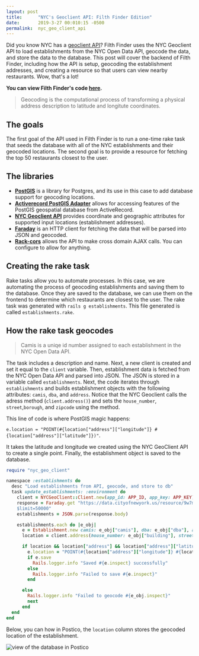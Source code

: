 ```yaml
---
layout: post
title:      "NYC's Geoclient API: Filth Finder Edition"
date:       2019-3-27 00:010:15 -0500
permalink:  nyc_geo_client_api
---
```


Did you know NYC has a [geoclient API](https://developer.cityofnewyork.us/api/geoclient-api)? Filth Finder uses the NYC Geoclient API to load establishments from the NYC Open Data API, geocode the data, and store the data to the database. This post will cover the backend of Filth Finder, including how the API is setup, geocoding the establishment addresses, and creating a resource so that users can view nearby restaurants. Wow, that's a lot!

**You can view Filth Finder's code [here](https://github.com/hcarnes/filth_finder).**

> Geocoding is the computational process of transforming a physical address description to latitude and longitute coordinates.

## The goals

The first goal of the API used in Filth Finder is to run a one-time rake task that seeds the database with all of the NYC establishments and their geocoded locations. The second goal is to provide a resource for fetching the top 50 restaurants closest to the user.

## The libraries

* **[PostGIS](https://postgis.net/)** is a library for Postgres, and its use in this case to add database support for geocoding locations. 
* **[Activerecord PostGIS Adapter](https://github.com/rgeo/activerecord-postgis-adapter)** allows for accessing features of the PostGIS geospatial database from ActiveRecord.
* **[NYC Geoclient API](https://developer.cityofnewyork.us/api/geoclient-api)** provides coordinate and geographic attributes for supported input locations (establishment addresses).
* **[Faraday](https://github.com/lostisland/faraday)** is an HTTP client for fetching the data that will be parsed into JSON and geocoded.
* **[Rack-cors](https://github.com/cyu/rack-cors)** allows the API to make cross domain AJAX calls. You can configure to allow for anything.

## Creating the rake task

Rake tasks allow you to automate processes. In this case, we are automating the process of geocoding establishments and saving them to the database. Once they are saved to the database, we can use them on the frontend to determine which restaurants are closest to the user. The rake task was generated with `rails g establishments`. This file generated is called `establishments.rake`.

## How the rake task geocodes

> Camis is a uniqe id number assigned to each establishment in the NYC Open Data API.

The task includes a description and name. Next, a new client is created and set it equal to the `client` variable. Then, establishment data is fetched from the NYC Open Data API and parsed into JSON. The JSON is stored in a variable called `establishments`. Next, the code iterates through `establishments` and builds establishment objects with the following attributes: `camis`, `dba`, and `address`. Notice that the NYC Geoclient calls the adress method (`client.address()`) and sets the `house_number`, `street`,`borough`, and `zipcode` using the method.

This line of code is where PostGIS magic happens: 

`e.location = "POINT(#{location["address"]["longitude"]} #{location["address"]["latitude"]})"`. 

It takes the latitude and longitude we created using the NYC GeoClient API to create a single point. Finally, the establishment object is saved to the database.

```ruby
require "nyc_geo_client"

namespace :establishments do
  desc "Load establishments from API, geocode, and store to db"
  task update_establishments: :environment do
    client = NYCGeoClient::Client.new(app_id: APP_ID, app_key: APP_KEY)
    response = Faraday.get "https://data.cityofnewyork.us/resource/9w7m-hzhe.json?$group=camis,building,street,zipcode,dba&$select=camis,building,street,zipcode,dba&
    $limit=50000"
    establishments = JSON.parse(response.body)

    establishments.each do |e_obj|
      e = Establishment.new camis: e_obj["camis"], dba: e_obj["dba"], address: [e_obj["building"], e_obj["street"], e_obj["zipcode"]].join(" ")
      location = client.address(house_number: e_obj["building"], street: e_obj["street"], borough: e_obj["boro"], zip: e_obj["zipcode"])

      if location && location["address"] && location["address"]["latitude"] && location["address"]["longitude"]
        e.location = "POINT(#{location["address"]["longitude"]} #{location["address"]["latitude"]})"
        if e.save
          Rails.logger.info "Saved #{e.inspect} successfully"
        else
          Rails.logger.info "Failed to save #{e.inspect}"
        end

      else
        Rails.logger.info "Failed to geocode #{e_obj.inspect}"
        next
      end
  end
end

```

Below, you can how in Postico, the `location` column stores the geocoded location of the establishment.

<img src="https://i.imgur.com/M6sEYH7.png" alt="view of the database in Postico" title="data" />

